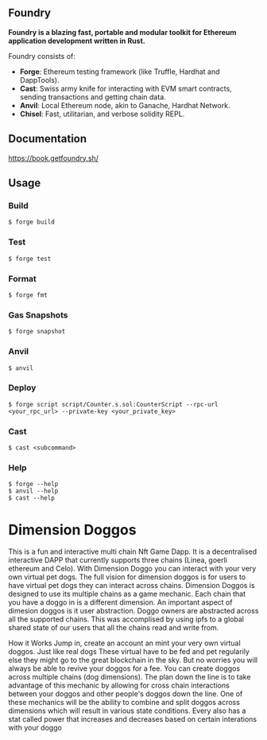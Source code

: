 ## Foundry

**Foundry is a blazing fast, portable and modular toolkit for Ethereum application development written in Rust.**

Foundry consists of:

-   **Forge**: Ethereum testing framework (like Truffle, Hardhat and DappTools).
-   **Cast**: Swiss army knife for interacting with EVM smart contracts, sending transactions and getting chain data.
-   **Anvil**: Local Ethereum node, akin to Ganache, Hardhat Network.
-   **Chisel**: Fast, utilitarian, and verbose solidity REPL.

## Documentation

https://book.getfoundry.sh/

## Usage

### Build

```shell
$ forge build
```

### Test

```shell
$ forge test
```

### Format

```shell
$ forge fmt
```

### Gas Snapshots

```shell
$ forge snapshot
```

### Anvil

```shell
$ anvil
```

### Deploy

```shell
$ forge script script/Counter.s.sol:CounterScript --rpc-url <your_rpc_url> --private-key <your_private_key>
```

### Cast

```shell
$ cast <subcommand>
```

### Help

```shell
$ forge --help
$ anvil --help
$ cast --help
```

# Dimension Doggos

This is a fun and interactive multi chain Nft Game Dapp. It is a decentralised interactive DAPP that currently supports three chains (Linea, goerli ethereum and Celo). With Dimension Doggo you can interact with your very own virtual pet dogs. The full vision for dimension doggos is for users to have virtual pet dogs they can interact across chains. Dimension Doggos is designed to use its multiple chains as a game mechanic. Each chain that you have a doggo in is a different dimension. An important aspect of dimesion doggos is it user abstraction. Doggo owners are abstracted across all the supported chains. This was accomplised by using ipfs to a global shared state of our users that all the chains read and write from.

How it Works
Jump in, create an account an mint your very own virtual doggos. Just like real dogs These virtual have to be fed and pet regularily else they might go to the great blockchain in the sky. But no worries you will always be able to revive your doggos for a fee. You can create doggos across multiple chains (dog dimensions). The plan down the line is to take advantage of this mechanic by allowing for cross chain interactions between your doggos and other people's doggos down the line. One of these mechanics will be the ability to combine and split doggos across dimensions which will result in various state conditions. Every also has a stat called power that increases and decreases based on certain interations with your doggo
